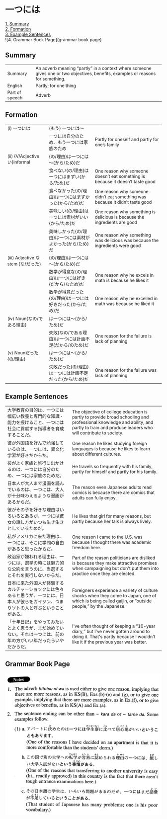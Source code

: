 # 一つには

[1. Summary](#summary)<br>
[2. Formation](#formation)<br>
[3. Example Sentences](#example-sentences)<br>
![4. Grammar Book Page](grammar book page)<br>


## Summary

<table><tr>   <td>Summary</td>   <td>An adverb meaning “partly” in a context where someone gives one or two objectives, benefits, examples or reasons for something.</td></tr><tr>   <td>English</td>   <td>Partly; for one thing</td></tr><tr>   <td>Part of speech</td>   <td>Adverb</td></tr></table>

## Formation

<table class="table"><tbody><tr class="tr head"><td class="td"><span class="numbers">(i)</span> <span class="concept">一つには</span></td><td class="td"><span>(もう)</span> <span class="concept">一つには</span><span>～</span></td><td class="td"></td></tr><tr class="tr"><td class="td"></td><td class="td"><span class="concept">一つには</span><span>自分のため、もう</span><span class="concept">一つには</span><span>家族のため</span></td><td class="td"><span>Partly for oneself and partly for one’s family</span></td></tr><tr class="tr head"><td class="td"><span class="numbers">(ii)</span> <span class="bold">{V/Adjectiveい}informal</span></td><td class="td"><span>{の/理由}は</span><span class="concept">一つには</span><span>～{から/ため}だ</span></td><td class="td"></td></tr><tr class="tr"><td class="td"></td><td class="td"><span>食べない{の/理由}は</span><span class="concept">一つには</span><span>まずい{から/ため}だ</span></td><td class="td"><span>One reason why someone doesn’t eat something is because it doesn’t taste good</span></td></tr><tr class="tr"><td class="td"></td><td class="td"><span>食べなかった{の/理由}は</span><span class="concept">一つには</span><span>まずかった{から/ため}だ</span></td><td class="td"><span>One reason why someone didn’t eat something was because it didn’t taste good</span></td></tr><tr class="tr"><td class="td"></td><td class="td"><span>美味しい{の/理由}は</span><span class="concept">一つには</span><span>素材がいい{から/ため}だ</span></td><td class="td"><span>One reason why something is delicious is because the ingredients are good</span></td></tr><tr class="tr"><td class="td"></td><td class="td"><span>美味しかった{の/理由}は</span><span class="concept">一つには</span><span>素材がよかった{から/ため}だ</span></td><td class="td"><span>One reason why something was delicious was because the ingredients were good</span></td></tr><tr class="tr head"><td class="td"><span class="numbers">(iii)</span> <span class="bold">Adjective な stem {な/だった}</span></td><td class="td"><span>{の/理由}は</span><span class="concept">一つには</span><span>～{から/ため}だ</span></td><td class="td"></td></tr><tr class="tr"><td class="td"></td><td class="td"><span>数学が得意な{の/理由}は</span><span class="concept">一つには</span><span>好き{だから/なため}だ</span></td><td class="td"><span>One reason why he excels in math is because he likes it</span></td></tr><tr class="tr"><td class="td"></td><td class="td"><span>数学が得意だった{の/理由}は</span><span class="concept">一つには</span><span>好きだった{から/ため}だ</span></td><td class="td"><span>One reason why he excelled in math was because he liked it</span></td></tr><tr class="tr head"><td class="td"><span class="numbers">(iv)</span> <span class="bold">Noun{なの/である理由}</span></td><td class="td"><span>は</span><span class="concept">一つには</span><span>～{から/ため}だ</span></td><td class="td"></td></tr><tr class="tr"><td class="td"></td><td class="td"><span>失敗{なの/である理由}は</span><span class="concept">一つには</span><span>計画不足{だから/のため}だ</span></td><td class="td"><span>One reason for the failure is lack of planning</span></td></tr><tr class="tr head"><td class="td"><span class="numbers">(v)</span> <span class="bold">Nounだった{の/理由}</span></td><td class="td"><span>は</span><span class="concept">一つには</span><span>～{から/ため}だ</span></td><td class="td"></td></tr><tr class="tr"><td class="td"></td><td class="td"><span>失敗だった{の/理由}は</span><span class="concept">一つには</span><span>計画不足だった{から/ため}だ</span></td><td class="td"><span>One reason for the failure was lack of planning</span></td></tr></tbody></table>

## Example Sentences

<table><tr>   <td>大学教育の目的は、一つには幅広い教養と専門的な知識・能力を授けること、一つには社会に貢献する指導者を育成することだ。</td>   <td>The objective of college education is partly to provide broad schooling and professional knowledge and ability, and partly to train and produce leaders who will contribute to society.</td></tr><tr>   <td>彼が外国語を好んで勉強しているのは、一つには、異文化学習が好きだからだ。</td>   <td>One reason he likes studying foreign languages is because he likes to learn about different cultures.</td></tr><tr>   <td>彼がよく家族と旅行に出かけるのは、一つには自分のため、一つには家族のためだ。</td>   <td>He travels so frequently with his family, partly for himself and partly for his family.</td></tr><tr>   <td>日本人が大人まで漫画を読んでいるのは、一つには、大人が十分味わえるような漫画があるからだ。</td>   <td>The reason even Japanese adults read comics is because there are comics that adults can fully enjoy.</td></tr><tr>   <td>彼がその子を好きな理由はいろいろとあるが、一つには彼女の話し方がいつも生き生きとしているためだ。</td>   <td>He likes that girl for many reasons, but partly because her talk is always lively.</td></tr><tr>   <td>私がアメリカに来た理由は、一つには、そこに学問の自由があると思ったからだ。</td>   <td>One reason I came to the U.S. was because I thought there was academic freedom here.</td></tr><tr>   <td>政治家が嫌われる理由は、一つには、選挙の時には魅力的な公約を言うのに、当選するとそれを実行しないからだ。</td>   <td>Part of the reason politicians are disliked is because they make attractive promises when campaigning but don't put them into practice once they are elected.</td></tr><tr>   <td>日本に来た外国人が体験するカルチャーショックには色々あると思うが、一つには、日本人が彼らをガイジン、つまりソトの人と呼ぶということがある。</td>   <td>Foreigners experience a variety of culture shocks when they come to Japan, one of which is being called gaijin, or “outside people,” by the Japanese.</td></tr><tr>   <td>「十年日記」をやってみたいとよく思うが、まだ始めていない。それは一つには、前の年の方がいい年だったらいやだからだ。</td>   <td>I've often thought of keeping a &ldquo;10-year diary,” but I've never gotten around to doing it. That's partly because I wouldn't like it if the previous year was better.</td></tr></table>

## Grammar Book Page

![](../img/Advanced一つには.png)

